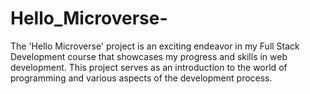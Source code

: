 # Hello_Microverse-
The 'Hello Microverse' project is an exciting endeavor in my Full Stack Development course that showcases my progress and skills in web development. This project serves as an introduction to the world of programming and various aspects of the development process.
